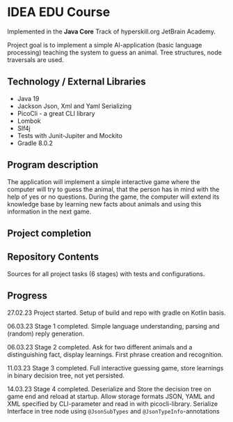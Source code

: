 # IDEA EDU Course

Implemented in the <b>Java Core</b> Track of hyperskill.org JetBrain Academy.  

Project goal is to implement a simple AI-application (basic language processing) teaching the system
to guess an animal. Tree structures, node traversals are used.

## Technology / External Libraries

- Java 19
- Jackson Json, Xml and Yaml Serializing
- PicoCli - a great CLI library
- Lombok
- Slf4j
- Tests with Junit-Jupiter and Mockito
- Gradle 8.0.2

## Program description

The application will implement a simple interactive game where the computer will try to guess the animal,
that the person has in mind with the help of yes or no questions. During the game, the computer will extend
its knowledge base by learning new facts about animals and using this information in the next game.

## Project completion

[//]: # (Project was completed on 19.06.23.)

## Repository Contents

Sources for all project tasks (6 stages) with tests and configurations.

## Progress

27.02.23 Project started. Setup of build and repo with gradle on Kotlin basis.

06.03.23 Stage 1 completed. Simple language understanding, parsing and (random) reply generation.

06.03.23 Stage 2 completed. Ask for two different animals and a distinguishing fact, display learnings. 
First phrase creation and recognition.

11.03.23 Stage 3 completed. Full interactive guessing game, store learnings in binary decision tree,
not yet persisted.

14.03.23 Stage 4 completed. Deserialize and Store the decision tree on game end and reload at startup. Allow storage
formats JSON, YAML and XML specified by CLI-parameter and read in with picocli-library. Serialize Interface in tree
node using `@JsonSubTypes` and `@JsonTypeInfo`-annotations
